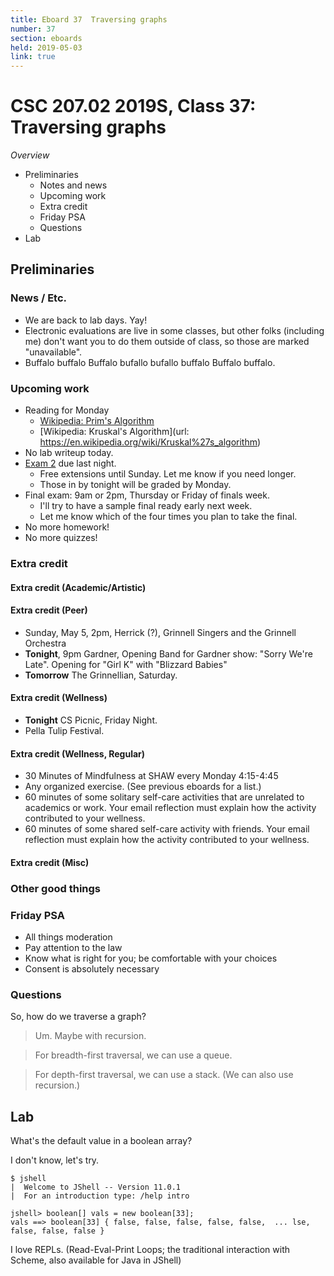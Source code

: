 ```yaml
---
title: Eboard 37  Traversing graphs
number: 37
section: eboards
held: 2019-05-03
link: true
---
```

CSC 207.02 2019S, Class 37:  Traversing graphs
==============================================

_Overview_

* Preliminaries
    * Notes and news
    * Upcoming work
    * Extra credit
    * Friday PSA
    * Questions
* Lab

Preliminaries
-------------

### News / Etc.

* We are back to lab days.  Yay!
* Electronic evaluations are live in some classes, but other folks
  (including me) don't want you to do them outside of class, so those
  are marked "unavailable".
* Buffalo buffalo Buffalo bufallo bufallo buffalo Buffalo buffalo.

### Upcoming work

* Reading for Monday
    * [Wikipedia: Prim's Algorithm](https://en.wikipedia.org/wiki/Prim%27s_algorithm)
    * [Wikipedia: Kruskal's Algorithm](url: https://en.wikipedia.org/wiki/Kruskal%27s_algorithm)
* No lab writeup today.
* [Exam 2](../exams/exam02) due last night. 
    * Free extensions until Sunday.  Let me know if you need longer.
    * Those in by tonight will be graded by Monday.
* Final exam: 9am or 2pm, Thursday or Friday of finals week.
    * I'll try to have a sample final ready early next week.
    * Let me know which of the four times you plan to take the final.
* No more homework!
* No more quizzes!

### Extra credit

#### Extra credit (Academic/Artistic)

#### Extra credit (Peer)

* Sunday, May 5, 2pm, Herrick (?),
  Grinnell Singers and the Grinnell Orchestra
* **Tonight**, 9pm Gardner, Opening Band for Gardner show: "Sorry We're Late".
  Opening for "Girl K" with "Blizzard Babies"
* **Tomorrow** The Grinnellian, Saturday.

#### Extra credit (Wellness)

* **Tonight** CS Picnic, Friday Night.
* Pella Tulip Festival.

#### Extra credit (Wellness, Regular)

* 30 Minutes of Mindfulness at SHAW every Monday 4:15-4:45
* Any organized exercise.  (See previous eboards for a list.)
* 60 minutes of some solitary self-care activities that are unrelated to 
  academics or work.  Your email reflection must explain how
  the activity contributed to your wellness.
* 60 minutes of some shared self-care activity with friends.  Your email 
  reflection must explain how the activity contributed to your wellness.

#### Extra credit (Misc)

### Other good things

### Friday PSA

* All things moderation
* Pay attention to the law
* Know what is right for you; be comfortable with your choices
* Consent is absolutely necessary

### Questions

So, how do we traverse a graph?

> Um.  Maybe with recursion.

> For breadth-first traversal, we can use a queue.

> For depth-first traversal, we can use a stack.  (We can also use
  recursion.)

Lab
---

What's the default value in a boolean array?

I don't know, let's try.

```shell
$ jshell
|  Welcome to JShell -- Version 11.0.1
|  For an introduction type: /help intro

jshell> boolean[] vals = new boolean[33];
vals ==> boolean[33] { false, false, false, false, false,  ... lse, false, false, false }
```

I love REPLs.  (Read-Eval-Print Loops; the traditional interaction with
Scheme, also available for Java in JShell)
